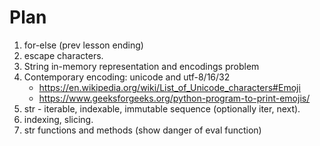 # Plan
1. for-else (prev lesson ending)
2. escape characters.
3. String in-memory representation and encodings problem
4. Contemporary encoding: unicode and utf-8/16/32
    - https://en.wikipedia.org/wiki/List_of_Unicode_characters#Emoji
    - https://www.geeksforgeeks.org/python-program-to-print-emojis/
5. str - iterable, indexable, immutable sequence (optionally iter, next).
6. indexing, slicing.
7. str functions and methods (show danger of eval function)